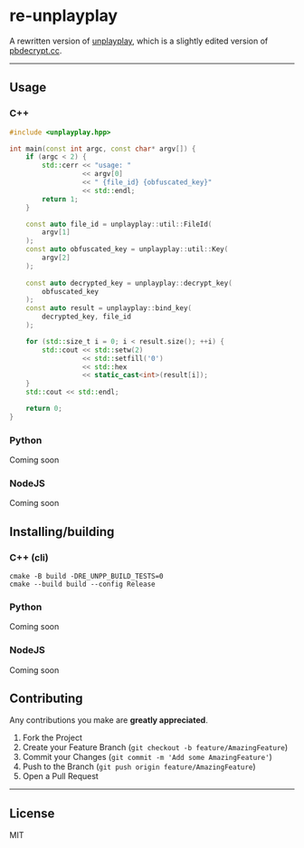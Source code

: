 # re-unplayplay

A rewritten version of [unplayplay](https://git.gay/uhwot/unplayplay), which is a slightly edited version of [pbdecrypt.cc](https://github.com/baltitenger/spsync/blob/master/ppdecrypt.cc).

___
## Usage

### C++

```cpp
#include <unplayplay.hpp>

int main(const int argc, const char* argv[]) {
    if (argc < 2) {
        std::cerr << "usage: " 
                  << argv[0] 
                  << " {file_id} {obfuscated_key}" 
                  << std::endl;
        return 1;
    }

    const auto file_id = unplayplay::util::FileId(
        argv[1]
    );
    const auto obfuscated_key = unplayplay::util::Key(
        argv[2]
    );
    
    const auto decrypted_key = unplayplay::decrypt_key(
        obfuscated_key
    );
    const auto result = unplayplay::bind_key(
        decrypted_key, file_id
    );

    for (std::size_t i = 0; i < result.size(); ++i) {
        std::cout << std::setw(2) 
                  << std::setfill('0') 
                  << std::hex 
                  << static_cast<int>(result[i]);
    }
    std::cout << std::endl;

    return 0;
}
```

### Python

Coming soon

### NodeJS

Coming soon

## Installing/building

### C++ (cli)

```commandline
cmake -B build -DRE_UNPP_BUILD_TESTS=0
cmake --build build --config Release
```

### Python

Coming soon

### NodeJS

Coming soon

## Contributing

Any contributions you make are **greatly appreciated**.

1. Fork the Project
2. Create your Feature Branch (`git checkout -b feature/AmazingFeature`)
3. Commit your Changes (`git commit -m 'Add some AmazingFeature'`)
4. Push to the Branch (`git push origin feature/AmazingFeature`)
5. Open a Pull Request

___

## License

MIT
